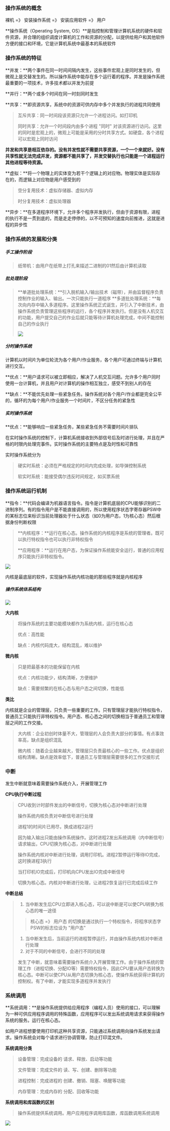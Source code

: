 ### 操作系统的概念

裸机  =》  安装操作系统  =》  安装应用软件  =》  用户

**操作系统（Operating System, OS）**是指控制和管理计算机系统的硬件和软件资源，并合理的组织调度计算机的工作和资源的分配，以提供给用户和其他软件方便的接口和环境，它是计算机系统中最基本的系统软件

### 操作系统的特征

**并发：**两个事件在同一时间间隔内发生，这些事件宏观上是同时发生的，但微观上是交替发生的。所以操作系统中能存在多个运行着的程序。并发是操作系统最重要的一项技术，许多技术都以并发为前提

**并行：**两个或多个时间在同一时刻同时发生

**共享：**即资源共享，系统中的资源可供内存中多个并发执行的进程共同使用

> 互斥共享：同一时间段该资源只允许一个进程访问。如打印机
>
> 同时共享：允许一个时间段内由多个进程 "同时"  对该资源进行访问。这里的同时是宏观上的，微观上可能是采用的分时共享方式。如硬盘，各个进程可以宏观上同时访问

**并发和共享是相互依存的。没有并发性就不需要共享资源，一个一个来就好。没有共享性就无法完成并发，资源都不能共享了，并发交替执行也只能是一个进程运行其他进程等待资源。**

**虚拟：**将一个物理上的实体变为若干个逻辑上的对应物。物理实体是实际存在的，而逻辑上对应物是用户感受到的

> 空分复用技术：虚拟存储器、虚拟内存
>
> 时分复用技术：虚拟处理器

**异步：**在多道程序环境下，允许多个程序并发执行，但由于资源有限，进程的执行不是一贯到底的，而是走走停停的，以不可预知的速度向前推进，这就是进程的异步性

### 操作系统的发展和分类

##### 手工操作阶段

> 纸带机：由用户在纸带上打孔来描述二进制的01然后由计算机读取

##### 批处理阶段

> **单道批处理系统：**引入脱机输入/输出技术（磁带），并由监督程序负责控制作业的输入、输出。一次只能执行一道程序
> **多道批处理系统：**每次向内存中输入多道程序。这里操作系统正式诞生，并引入了中断技术，由操作系统负责管理这些程序的运行，各个程序并发执行。但是没有人机交互的功能，用户提交自己的作业后就只能等待计算机处理完成，中间不能控制自己的作业执行
>
> <img src=".\图片\image-20200412092937525.png"/>

##### 分时操作系统

计算机以时间片为单位轮流为各个用户/作业服务，各个用户可通过终端与计算机进行交互。

**优点：**用户请求可以被立即相应，解决了人机交互问题。允许多个用户同时使用一台计算机，并且用户对计算机的操作相互独立，感受不到别人的存在

**缺点：**不能优先处理一些紧急任务。操作系统对各个用户/作业都是完全公平的，循环的为每个用户/作业服务一个时间片，不区分任务的紧急性

##### 实时操作系统

**优点：**能够响应一些紧急任务，某些紧急任务不需要时间片排队

在实时操作系统的控制下，计算机系统接收到外部信号后及时进行处理，并且在严格的时限内处理完事件。实时操作系统的主要特点是及时性和可靠性

实时操作系统分为

> 硬实时系统：必须在严格规定的时间内完成处理，如导弹控制系统
>
> 软实时系统：能接受偶尔违反时间规定，如买票系统

### 操作系统运行机制

**指令：**代码会编译为机器语言指令。指令是计算机底层的CPU能够识别的二进制序列。有的指令用户是不能直接调用的，所以使用程序状态字寄存器PSW中的某标志位来标识当前处理器处于什么状态（如0为用户态，1为核心态）然后根据身份判断权限

> **内核程序：**运行在核心态。操作系统的内核程序是系统的管理者。既可以执行特权指令也可以执行非特权指令
>
> **应用程序：**运行在用户态，为保证操作系统能安全运行，普通的应用程序只能执行非特权指令。

<img src=".\图片\image-20200412094827782.png"/>

内核是最底层的软件，实现操作系统内核功能的那些程序就是内核程序

##### 操作系统体系结构

<img src=".\图片\image-20200412095246587.png"/>

**大内核**

> 将操作系统的主要功能模块都作为系统内核，运行在核心态
>
> 优点：高性能
>
> 缺点：内核代码庞大，结构混乱，难以维护

**微内核**

> 只是把最基本的功能保留在内核
>
> 优点：内核功能少，结构清晰，方便维护
>
> 缺点：需要频繁的在核心态与用户态之间切换，性能低

**类比**

内核就是企业的管理层，只负责一些重要的工作。只有管理层才能执行特权指令，普通员工只能执行非特权指令。用户态、核心态之间的切换相当于普通员工和管理层之间的工作交接。

> 大内核：企业初创时体量不大，管理层的人会负责大部分的事情。有点事效率高，缺点是组织混乱
>
> 微内核：随着企业越来越大，管理层只负责最核心的一些工作。优点是组织结构清晰。缺点是效率低下，普通员工与管理层需要很多的工作交接形式

### 中断

发生中断就意味着需要操作系统介入，开展管理工作

**CPU执行中断过程**

>  CPU收到计时部件发出的中断信号，切换为核心态对中断进行处理
>
> 操作系统内核负责对中断信号进行处理
>
> 进程1的时间片已用尽，换成进程2运行
>
> 因为输入输出只能由操作系统操作。这时进程2发出系统调用（内中断信号）请求输出，CPU切换为核心态，对中断进行处理
>
> 操作系统内核对中断进行处理，调用打印机。进程2暂停运行等待IO完成，这时换进程3执行
>
> 当打印机IO完成后，打印机向CPU发出IO完成中断信号
>
> 切换为核心态。内核对中断进行处理，让进程2恢复运行已完成后续工作

**中断总结**

> 1. 当中断发生后CPU立即进入核心态，可以说中断是可以使CPU转换为核心态的唯一途径
>
> > 核心态 =》 用户态 的切换是通过执行一个特权指令，将程序状态字PSW的标志位设为 "用户态"
>
> 1. 当中断发生后，当前运行的进程暂停运行，并由操作系统内核对中断进行处理
> 2. 对于不同的中断信号，会进行不同的处理
>
> 发生了中断，就意味着需要操作系统介入开展管理工作。由于操作系统的管理工作（进程切换、分配IO等）需要特权指令，因此CPU要从用户态转换为核心态。中断可以使CPU从用户态切换为核心态，使操作系统获得计算机的控制权。有了中断，才能实现多道程序并发执行

### 系统调用

**系统调用：**是操作系统提供给应用程序（编程人员）使用的接口，可以理解为一种可供应用程序调用的特殊函数，应用程序可以发出系统调用请求来获得操作系统的服务。运行在核心态。

如用户进程想要使用打印机这种共享资源，只能通过系统调用向操作系统发出请求。操作系统会对每个请求进行协调管理，防止打印混文件。

**系统调用分类**

> 设备管理：完成设备的 请求、释放、启动等功能
>
> 文件管理：完成文件的 读、写、创建、删除等功能
>
> 进程控制：完成进程的 创建、撤销、阻塞、唤醒等功能
>
> 内存管理：完成内存的 分配、回收等功能

**系统调用和库函数的区别**

> 操作系统提供系统调用。用户应用程序调用库函数，库函数调用系统调用

<img src=".\图片\image-20200412105606875.png"/>